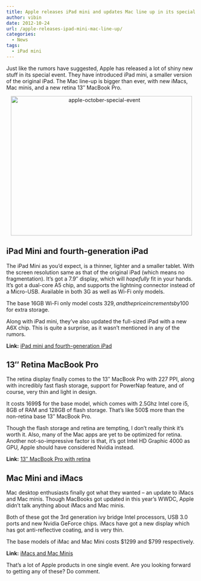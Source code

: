 ```yaml
---
title: Apple releases iPad mini and updates Mac line up in its special event
author: vibin
date: 2012-10-24
url: /apple-releases-ipad-mini-mac-line-up/
categories:
  - News
tags:
  - iPad mini
---
```

Just like the rumors have suggested, Apple has released a lot of shiny new stuff in its special event. They have introduced iPad mini, a smaller version of the original iPad. The Mac line-up is bigger than ever, with new iMacs, Mac minis, and a new retina 13&#8243; MacBook Pro.

<p style="text-align: center;">
  <a href="http://cdn.devilsworkshop.org/files/2012/10/little-more.jpeg"><img class="aligncenter  wp-image-67434" title="Apple's October special eventa" src="http://cdn.devilsworkshop.org/files/2012/10/little-more-600x463.jpeg" alt="apple-october-special-event" width="480" height="370" /></a>
</p>

## iPad Mini and fourth-generation iPad

The iPad Mini as you&#8217;d expect, is a thinner, lighter and a smaller tablet. With the screen resolution same as that of the original iPad (which means no fragmentation). It&#8217;s got a 7.9&#8243; display, which will *hopefully* fit in your hands. It&#8217;s got a dual-core A5 chip, and supports the lightning connector instead of a Micro-USB. Available in both 3G as well as Wi-Fi only models.

The base 16GB Wi-Fi only model costs 329$, and the price increments by 100$ for extra storage.

Along with iPad mini, they&#8217;ve also updated the full-sized iPad with a new A6X chip. This is quite a surprise, as it wasn&#8217;t mentioned in any of the rumors.

**Link:** <a href="http://www.apple.com/pr/library/2012/10/23Apple-Introduces-iPad-mini.html" onclick="_gaq.push(['_trackEvent', 'outbound-article', 'http://www.apple.com/pr/library/2012/10/23Apple-Introduces-iPad-mini.html', 'iPad mini and fourth-generation iPad']);" >iPad mini and fourth-generation iPad</a>

## 13&#8243; Retina MacBook Pro

The retina display finally comes to the 13&#8243; MacBook Pro with 227 PPI, along with incredibly fast flash storage, support for PowerNap feature, and of course, very thin and light in design.

It costs 1699$ for the base model, which comes with 2.5Ghz Intel core i5, 8GB of RAM and 128GB of flash storage. That&#8217;s like 500$ more than the non-retina base 13&#8243; MacBook Pro.

Though the flash storage and retina are tempting, I don&#8217;t really think it&#8217;s worth it. Also, many of the Mac apps are yet to be optimized for retina. Another not-so-impressive factor is that, it&#8217;s got Intel HD Graphic 4000 as GPU, Apple should have considered Nvidia instead.

**Link:** <a href="http://www.apple.com/pr/library/2012/10/23Apple-Introduces-13-inch-MacBook-Pro-with-Retina-Display.html" onclick="_gaq.push(['_trackEvent', 'outbound-article', 'http://www.apple.com/pr/library/2012/10/23Apple-Introduces-13-inch-MacBook-Pro-with-Retina-Display.html', '13&#8243; MacBook Pro with retina']);" >13&#8243; MacBook Pro with retina</a>

## Mac Mini and iMacs

Mac desktop enthusiasts finally got what they wanted &#8211; an update to iMacs and Mac minis. Though MacBooks got updated in this year&#8217;s WWDC, Apple didn&#8217;t talk anything about iMacs and Mac minis.

Both of these got the 3rd generation ivy bridge Intel processors, USB 3.0 ports and new Nvidia GeForce chips. iMacs have got a new display which has got anti-reflective coating, and is very thin.

The base models of iMac and Mac Mini costs $1299 and $799 respectively.

**Link:** <a href="http://www.apple.com/pr/library/2012/10/23All-New-iMac-Features-Stunning-Design-Brilliant-Display-Faster-Performance.html" onclick="_gaq.push(['_trackEvent', 'outbound-article', 'http://www.apple.com/pr/library/2012/10/23All-New-iMac-Features-Stunning-Design-Brilliant-Display-Faster-Performance.html', 'iMacs and Mac Minis']);" >iMacs and Mac Minis</a>

That&#8217;s a lot of Apple products in one single event. Are you looking forward to getting any of these? Do comment.

